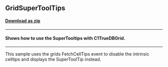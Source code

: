 ## GridSuperToolTips
#### [Download as zip](https://minhaskamal.github.io/DownGit/#/home?url=https://github.com/GrapeCity/ComponentOne-WinForms-Samples/tree/master/NetFramework\TrueDBGrid\CS\GridSuperToolTip)
____
#### Shows how to use the SuperTooltips with C1TrueDBGrid.
____
This sample uses the grids FetchCellTips event to disable the intrinsic celltips and displays the SuperToolTip instead.  